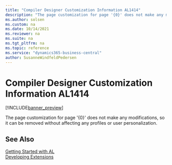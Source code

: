 ```yaml
---
title: "Compiler Designer Customization Information AL1414"
description: "The page customization for page '{0}' does not make any modifications, so it can be removed without affecting any profiles or user personalization."
ms.author: solsen
ms.custom: na
ms.date: 10/14/2021
ms.reviewer: na
ms.suite: na
ms.tgt_pltfrm: na
ms.topic: reference
ms.service: "dynamics365-business-central"
author: SusanneWindfeldPedersen
---
```

[//]: # (START>DO_NOT_EDIT)
[//]: # (IMPORTANT:Do not edit any of the content between here and the END>DO_NOT_EDIT.)
[//]: # (Any modifications should be made in the .xml files in the ModernDev repo.)
# Compiler Designer Customization Information AL1414

[!INCLUDE[banner_preview](../includes/banner_preview.md)]

The page customization for page '{0}' does not make any modifications, so it can be removed without affecting any profiles or user personalization.


[//]: # (IMPORTANT: END>DO_NOT_EDIT)
## See Also  
[Getting Started with AL](../devenv-get-started.md)  
[Developing Extensions](../devenv-dev-overview.md)  